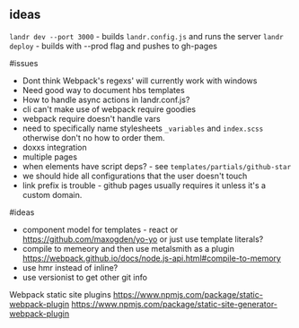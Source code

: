 ## ideas

`landr dev --port 3000` - builds `landr.config.js` and runs the server
`landr deploy` - builds with --prod flag and pushes to gh-pages


#issues
- Dont think Webpack's regexs' will currently work with windows
- Need good way to document hbs templates
- How to handle async actions in landr.conf.js?
- cli can't make use of webpack require goodies
- webpack require doesn't handle vars
- need to specifically name stylesheets `_variables` and `index.scss` otherwise don't no how to order them.
- doxxs integration
- multiple pages
- when elements have script deps? - see `templates/partials/github-star`
- we should hide all configurations that the user doesn't touch
- link prefix is trouble - github pages usually requires it unless it's a custom domain.

#ideas
- component model for templates - react or https://github.com/maxogden/yo-yo or just use template literals?
- compile to memeory and then use metalsmith as a plugin https://webpack.github.io/docs/node.js-api.html#compile-to-memory
- use hmr instead of inline?
- use versionist to get other git info

Webpack static site plugins
https://www.npmjs.com/package/static-webpack-plugin
https://www.npmjs.com/package/static-site-generator-webpack-plugin
